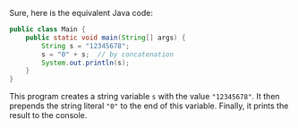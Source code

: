 Sure, here is the equivalent Java code:

```java
public class Main {
    public static void main(String[] args) {
        String s = "12345678";
        s = "0" + s;  // by concatenation
        System.out.println(s);
    }
}
```

This program creates a string variable `s` with the value `"12345678"`. It then prepends the string literal `"0"` to the end of this variable. Finally, it prints the result to the console.

